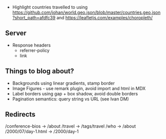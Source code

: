 - Highlight countries travelled to using https://github.com/johan/world.geo.json/blob/master/countries.geo.json?short_path=afdfc39 and https://leafletjs.com/examples/choropleth/

## Server

- Response headers
    - referrer-policy
    - link
        <link rel="preconnect" href="https://fonts.googleapis.com">
        <link rel="preconnect" href="https://fonts.gstatic.com" crossorigin>

## Things to blog about?

- Backgrounds using linear gradients, stamp border
- Image Figures - use remark plugin, avoid import and html in MDX
- Label borders using gap + box shadow, avoid double borders
- Pagination semantics: query string vs URL (see Ivan DM)

## Redirects

/conference-bios -> /about
/travel -> /tags/travel
/who -> /about
/2000/07/day-1.html -> /2000/day-1

